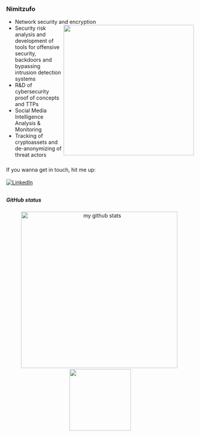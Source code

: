### Nimitzufo

- Network security and encryption<img align="right" width="350" src="https://user-images.githubusercontent.com/51093556/101558750-994c0480-398d-11eb-85bf-957b3aabb757.gif" />
- Security risk analysis and development of tools for offensive security, backdoors and bypassing intrusion detection systems
- R&D of cybersecurity proof of concepts and TTPs
- Social Media Intelligence Analysis & Monitoring
- Tracking of cryptoassets and de-anonymizing of threat actors




###
If you wanna get in touch, hit me up:
<br>
<br>
[![Linkedln](https://img.shields.io/twitter/url?color=black&label=%20&logo=linkedin&url=https%3A%2F%2Flinkedin.com%2F)](https://www.linkedin.com/in/nimitzufo/)


<!-- 
<code><img height="35" src="https://cdn-icons-png.flaticon.com/512/145/145807.png"></code>
<code><img height="35" src="https://cdn-icons.flaticon.com/png/512/4423/premium/4423638.png?token=exp=1650903466~hmac=c28ba16292445ad9d947e16a43eab4cd"></code>
<code><img height="35" src="https://cdn-icons-png.flaticon.com/512/3800/3800024.png"></code>
<code><img height="35" src="https://cdn-icons.flaticon.com/png/512/2504/premium/2504839.png?token=exp=1650903357~hmac=e35143710755231bf49548a9ece7ef4f"></code><br> -->
##

##### GitHub status
<p align="center">
    <img src="https://github-readme-stats.vercel.app/api?username=nimitzufo&theme=highcontrast&show_icons=true&count_private=true" alt="my github stats" width="420" />&nbsp;<img src="https://github-readme-stats.vercel.app/api/top-langs/?username=nimitzufo&langs_count=8&layout=compact&theme=highcontrast&include_all_commits=true&count_private=true" height="165" >
</p>
